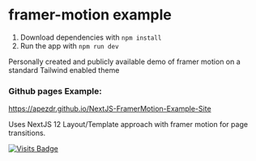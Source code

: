 # framer-motion example

1. Download dependencies with `npm install`
2. Run the app with `npm run dev`


Personally created and publicly available demo of framer motion on a standard Tailwind enabled theme

### Github pages Example:
https://apezdr.github.io/NextJS-FramerMotion-Example-Site


Uses NextJS 12 Layout/Template approach with framer motion for page transitions.

[![Visits Badge](https://badges.strrl.dev/visits/Apezdr/NextJS-FramerMotion-Example-Site)](https://github.com/Apezdr/NextJS-FramerMotion-Example-Site)
